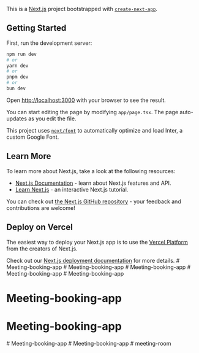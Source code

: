 This is a [Next.js](https://nextjs.org/) project bootstrapped with [`create-next-app`](https://github.com/vercel/next.js/tree/canary/packages/create-next-app).

## Getting Started

First, run the development server:

```bash
npm run dev
# or
yarn dev
# or
pnpm dev
# or
bun dev
```

Open [http://localhost:3000](http://localhost:3000) with your browser to see the result.

You can start editing the page by modifying `app/page.tsx`. The page auto-updates as you edit the file.

This project uses [`next/font`](https://nextjs.org/docs/basic-features/font-optimization) to automatically optimize and load Inter, a custom Google Font.

## Learn More

To learn more about Next.js, take a look at the following resources:

- [Next.js Documentation](https://nextjs.org/docs) - learn about Next.js features and API.
- [Learn Next.js](https://nextjs.org/learn) - an interactive Next.js tutorial.

You can check out [the Next.js GitHub repository](https://github.com/vercel/next.js/) - your feedback and contributions are welcome!

## Deploy on Vercel

The easiest way to deploy your Next.js app is to use the [Vercel Platform](https://vercel.com/new?utm_medium=default-template&filter=next.js&utm_source=create-next-app&utm_campaign=create-next-app-readme) from the creators of Next.js.

Check out our [Next.js deployment documentation](https://nextjs.org/docs/deployment) for more details.
#   M e e t i n g - b o o k i n g - a p p  
 #   M e e t i n g - b o o k i n g - a p p  
 #   M e e t i n g - b o o k i n g - a p p  
 #   M e e t i n g - b o o k i n g - a p p  
 # Meeting-booking-app
# Meeting-booking-app
# Meeting-booking-app
#   M e e t i n g - b o o k i n g - a p p  
 #   M e e t i n g - b o o k i n g - a p p  
 #   m e e t i n g - r o o m  
 